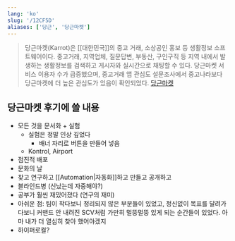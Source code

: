 ```yaml
---
lang: 'ko'
slug: '/12CF5D'
aliases: ['당근', '당근마켓']
---
```


> 당근마켓(Karrot)은 [[대한민국]]의 중고 거래, 소상공인 홍보 등 생활정보 소프트웨어이다. 중고거래, 지역업체, 질문답변, 부동산, 구인구직 등 지역 내에서 발생하는 생활정보를 검색하고 게시자와 실시간으로 채팅할 수 있다. 당근마켓 서비스 이용자 수가 급증했으며, 중고거래 앱 관심도 설문조사에서 중고나라보다 당근마켓에 더 높은 관심도가 있음이 확인되었다. [당근마켓](https://ko.wikipedia.org/wiki/%EB%8B%B9%EA%B7%BC%EB%A7%88%EC%BC%93)

## 당근마켓 후기에 쓸 내용

- 모든 것을 문서화 + 실험
  - 실험은 정말 인상 깊었다
    - 배너 자리로 버튼을 만들어 넣음
  - Kontrol, Airport
- 점진적 배포
- 문화의 날
- 찾고 연구하고 [[Automation|자동화]]하고 만들고 공개하고
- 블라인드병 (신났는데 자중해야?)
- 공부가 훨씬 재밌어졌다 (연구의 재미)
- 아쉬운 점: 팀이 작다보니 정리되지 않은 부분들이 있었고, 정신없이 목표를 달려가다보니 커맨드 안 내려진 SCV처럼 가만히 멀뚱멀뚱 있게 되는 순간들이 있었다. 아마 내가 더 열심히 찾아 했어야겠지
- 하이퍼로컬?
